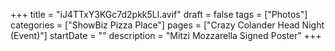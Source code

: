 +++
title = "iJ4TTxY3KGc7d2pkk5Ll.avif"
draft = false
tags = ["Photos"]
categories = ["ShowBiz Pizza Place"]
pages = ["Crazy Colander Head Night (Event)"]
startDate = ""
description = "Mitzi Mozzarella Signed Poster"
+++
